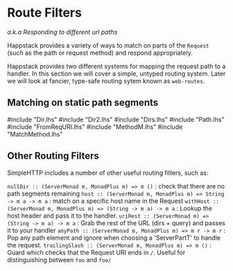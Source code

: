 
Route Filters
=============

*a.k.a Responding to different url paths*

Happstack provides a variety of ways to match on parts of the `Request`
(such as the path or request method) and respond appropriately.

Happstack provides two different systems for mapping the request path
to a handler. In this section we will cover a simple, untyped routing
system. Later we will look at fancier, type-safe routing sytem known
as `web-routes`.

Matching on static path segments
--------------------------------

\#include "Dir.lhs" \#include "Dir2.lhs" \#include "Dirs.lhs" \#include
"Path.lhs" \#include "FromReqURI.lhs" \#include "MethodM.lhs" \#include
"MatchMethod.lhs"

Other Routing Filters
---------------------

SimpleHTTP includes a number of other useful routing filters, such as:

`nullDir :: (ServerMonad m, MonadPlus m) => m ()`
:   check that there are no path segments remaining
`host :: (ServerMonad m, MonadPlus m) => String -> m a -> m a`
:   match on a specific host name in the Request
`withHost :: (ServerMonad m, MonadPlus m) => (String -> m a) -> m a`
:   Lookup the host header and pass it to the handler.
`uriRest :: (ServerMonad m) => (String -> m a) -> m a`
:   Grab the rest of the URL (dirs + query) and passes it to your
    handler
`anyPath :: (ServerMonad m, MonadPlus m) => m r -> m r`
:   Pop any path element and ignore when choosing a 'ServerPartT' to
    handle the request.
`trailingSlash :: (ServerMonad m, MonadPlus m) => m ()`
:   Guard which checks that the Request URI ends in `/`. Useful for
    distinguishing between `foo` and `foo/`

